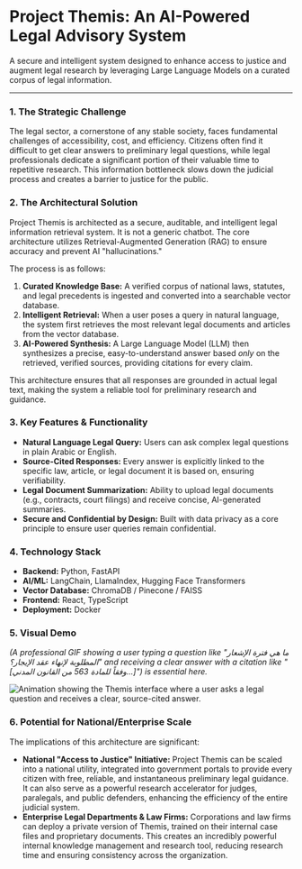 # Project Themis: An AI-Powered Legal Advisory System

A secure and intelligent system designed to enhance access to justice and augment legal research by leveraging Large Language Models on a curated corpus of legal information.

---

### 1. The Strategic Challenge

The legal sector, a cornerstone of any stable society, faces fundamental challenges of accessibility, cost, and efficiency. Citizens often find it difficult to get clear answers to preliminary legal questions, while legal professionals dedicate a significant portion of their valuable time to repetitive research. This information bottleneck slows down the judicial process and creates a barrier to justice for the public.

### 2. The Architectural Solution

Project Themis is architected as a secure, auditable, and intelligent legal information retrieval system. It is not a generic chatbot. The core architecture utilizes Retrieval-Augmented Generation (RAG) to ensure accuracy and prevent AI "hallucinations."

The process is as follows:
1.  **Curated Knowledge Base:** A verified corpus of national laws, statutes, and legal precedents is ingested and converted into a searchable vector database.
2.  **Intelligent Retrieval:** When a user poses a query in natural language, the system first retrieves the most relevant legal documents and articles from the vector database.
3.  **AI-Powered Synthesis:** A Large Language Model (LLM) then synthesizes a precise, easy-to-understand answer based *only* on the retrieved, verified sources, providing citations for every claim.

This architecture ensures that all responses are grounded in actual legal text, making the system a reliable tool for preliminary research and guidance.

### 3. Key Features & Functionality

* **Natural Language Legal Query:** Users can ask complex legal questions in plain Arabic or English.
* **Source-Cited Responses:** Every answer is explicitly linked to the specific law, article, or legal document it is based on, ensuring verifiability.
* **Legal Document Summarization:** Ability to upload legal documents (e.g., contracts, court filings) and receive concise, AI-generated summaries.
* **Secure and Confidential by Design:** Built with data privacy as a core principle to ensure user queries remain confidential.

### 4. Technology Stack

* **Backend:** Python, FastAPI
* **AI/ML:** LangChain, LlamaIndex, Hugging Face Transformers
* **Vector Database:** ChromaDB / Pinecone / FAISS
* **Frontend:** React, TypeScript
* **Deployment:** Docker

### 5. Visual Demo

*(A professional GIF showing a user typing a question like "ما هي فترة الإشعار المطلوبة لإنهاء عقد الإيجار؟" and receiving a clear answer with a citation like "[وفقاً للمادة 563 من القانون المدني...]") is essential here.*

![Animation showing the Themis interface where a user asks a legal question and receives a clear, source-cited answer.](https://your-link-to-the-demo-visual.gif)

### 6. Potential for National/Enterprise Scale

The implications of this architecture are significant:
* **National "Access to Justice" Initiative:** Project Themis can be scaled into a national utility, integrated into government portals to provide every citizen with free, reliable, and instantaneous preliminary legal guidance. It can also serve as a powerful research accelerator for judges, paralegals, and public defenders, enhancing the efficiency of the entire judicial system.
* **Enterprise Legal Departments & Law Firms:** Corporations and law firms can deploy a private version of Themis, trained on their internal case files and proprietary documents. This creates an incredibly powerful internal knowledge management and research tool, reducing research time and ensuring consistency across the organization.
